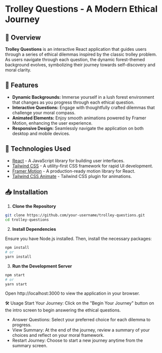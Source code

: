 # Trolley Questions - A Modern Ethical Journey

## 🌟 Overview

**Trolley Questions** is an interactive React application that guides users through a series of ethical dilemmas inspired by the classic trolley problem. As users navigate through each question, the dynamic forest-themed background evolves, symbolizing their journey towards self-discovery and moral clarity.

## 🎨 Features

- **Dynamic Backgrounds:** Immerse yourself in a lush forest environment that changes as you progress through each ethical question.
- **Interactive Questions:** Engage with thoughtfully crafted dilemmas that challenge your moral compass.
- **Animated Elements:** Enjoy smooth animations powered by Framer Motion, enhancing the user experience.
- **Responsive Design:** Seamlessly navigate the application on both desktop and mobile devices.

## 🚀 Technologies Used

- [React](https://reactjs.org/) - A JavaScript library for building user interfaces.
- [Tailwind CSS](https://tailwindcss.com/) - A utility-first CSS framework for rapid UI development.
- [Framer Motion](https://www.framer.com/motion/) - A production-ready motion library for React.
- [Tailwind CSS Animate](https://github.com/asink/tailwindcss-animate) - Tailwind CSS plugin for animations.

## 📥 Installation

1. **Clone the Repository**

```bash
git clone https://github.com/your-username/trolley-questions.git
cd trolley-questions
```
2. **Install Dependencies**

Ensure you have Node.js installed. Then, install the necessary packages:

```bash
npm install
# or
yarn install
```

3. **Run the Development Server**

```bash
npm start
# or
yarn start
```
Open http://localhost:3000 to view the application in your browser.

🛠️ Usage
Start Your Journey: Click on the "Begin Your Journey" button on the intro screen to begin answering the ethical questions.
- Answer Questions: Select your preferred choice for each dilemma to progress.
- View Summary: At the end of the journey, review a summary of your choices and reflect on your moral framework.
- Restart Journey: Choose to start a new journey anytime from the summary screen.


